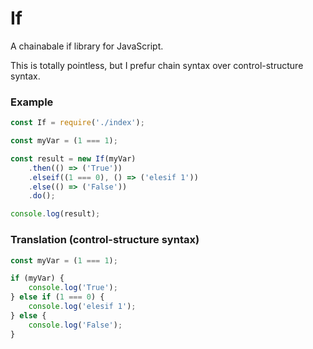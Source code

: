 # If
A chainabale if library for JavaScript.

This is totally pointless, but I prefur chain syntax over control-structure syntax.

### Example
```js
const If = require('./index');

const myVar = (1 === 1);

const result = new If(myVar)
    .then(() => ('True'))
    .elseif((1 === 0), () => ('elesif 1'))
    .else(() => ('False'))
    .do();

console.log(result);
```

### Translation (control-structure syntax)
```js
const myVar = (1 === 1);

if (myVar) {
    console.log('True');
} else if (1 === 0) {
    console.log('elesif 1');
} else {
    console.log('False');
}
```
